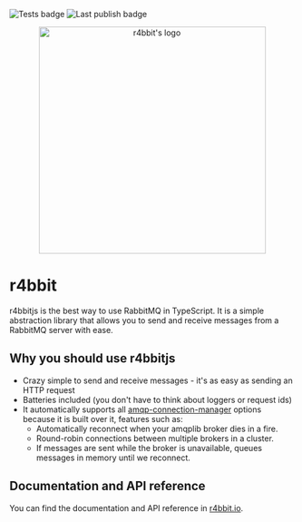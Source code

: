 ![Tests badge](https://github.com/r4bbitjs/r4bbitjs/actions/workflows/e2e.yml/badge.svg)
![Last publish badge](https://github.com/r4bbitjs/r4bbitjs/actions/workflows/publish.yml/badge.svg)

<p align="center" >
  <img src="https://raw.githubusercontent.com/r4bbitjs/r4bbitjs/dev/logo/logo-no-background.png" alt="r4bbit's logo" width="400" />
</p>

# r4bbit

r4bbitjs is the best way to use RabbitMQ in TypeScript. It is a simple abstraction library that allows you to send and receive messages from a RabbitMQ server with ease.

## Why you should use r4bbitjs

- Crazy simple to send and receive messages - it's as easy as sending an HTTP request
- Batteries included (you don't have to think about loggers or request ids)
- It automatically supports all [amqp-connection-manager](https://github.com/jwalton/node-amqp-connection-manager) options because it is built over it, features such as:
  - Automatically reconnect when your amqplib broker dies in a fire.
  - Round-robin connections between multiple brokers in a cluster.
  - If messages are sent while the broker is unavailable, queues messages in memory until we reconnect.

## Documentation and API reference

You can find the documentation and API reference in [r4bbit.io](www.r4bbit.io/).
